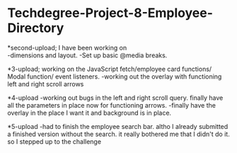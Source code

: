 # Techdegree-Project-8-Employee-Directory
 *second-upload; I have been working on          
 -dimensions and layout.
 -Set up basic @media breaks.

 *3-upload; working on the JavaScript fetch/employee card functions/ Modal function/ event listeners.
 -working out the overlay with functioning left and right scroll arrows
 
 *4-upload
 -working out bugs in the left and right scroll query. finally have all the parameters in place now for functioning arrows.
 -finally have the overlay in the place I want it and background is in place.

*5-upload
 -had to finish the employee search bar. altho I already submitted a finished version without the search. it really bothered me that I didn't do it. so I stepped up to the challenge


